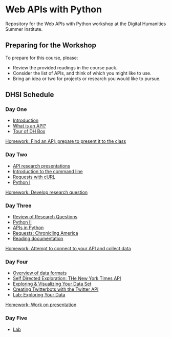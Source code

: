 # Web APIs with Python

Repository for the Web APIs with Python workshop at the Digital Humanities Summer Institute.

## Preparing for the Workshop

To prepare for this course, please:

- Review the provided readings in the course pack.
- Consider the list of APIs, and think of which you might like to use.
- Bring an idea or two for projects or research you would like to pursue.

## DHSI Schedule

### Day One

- [Introduction](sections/introduction.md)
- [What is an API?](sections/WhatIsAPI.md)
- [Tour of DH Box](sections/dhbox.md)

[Homework: Find an API; prepare to present it to the class](sections/homework1.md)

### Day Two 

- [API research presentations](sections/APIpresentations.md)
- [Introduction to the command line](command-line/README.md)
- [Requests with cURL](sections/curl.md)
- [Python I](python/README.md)

[Homework: Develop research question](sections/homework2.md)

### Day Three 

- [Review of Research Questions](questions.md)
- [Python II](python/README.md)
- [APIs in Python](apipython.md)
- [Requests: Chronicling America](https://programminghistorian.org/lessons/creating-apis-with-python-and-flask##using-apis)
- [Reading documentation](sections/API_Documentation.md)


[Homework: Attempt to connect to your API and collect data](homework3.md)

### Day Four

- [Overview of data formats](sections/data-formats.ipynb)
- [Self Directed Exploration: THe New York Times API](sections/exploratory.md)
- [Exploring & Visualizing Your Data Set](exploring.md)
- [Creating Twitterbots with the Twitter API](twitter-api/README.md)
- [Lab: Exploring Your Data](lab2.md)

[Homework: Work on presentation](homework4.md)

### Day Five

- [Lab](day5lab.md)
